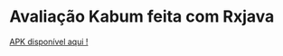 # Avaliação Kabum feita com Rxjava

[APK disponível aqui !](https://github.com/gdonscoi/testkabum/blob/rxjava/APK/kabum_rxjava.apk)
